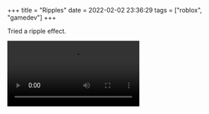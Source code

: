 +++
title = "Ripples"
date = 2022-02-02 23:36:29
tags = ["roblox", "gamedev"]
+++

Tried a ripple effect.

![](00.mp4)
